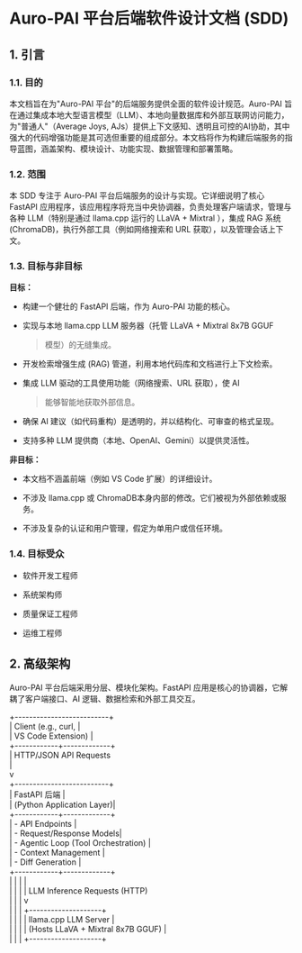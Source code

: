 **Auro-PAI 平台后端软件设计文档 (SDD)**
=======================================

**1. 引言**
-----------

### **1.1. 目的**

本文档旨在为"Auro-PAI 平台"的后端服务提供全面的软件设计规范。Auro-PAI
旨在通过集成本地大型语言模型（LLM）、本地向量数据库和外部互联网访问能力，为"普通人"（Average
Joys,
AJs）提供上下文感知、透明且可控的AI协助，其中强大的代码增强功能是其可选但重要的组成部分。本文档将作为构建后端服务的指导蓝图，涵盖架构、模块设计、功能实现、数据管理和部署策略。

### **1.2. 范围**

本 SDD 专注于 Auro-PAI 平台后端服务的设计与实现。它详细说明了核心
FastAPI
应用程序，该应用程序将充当中央协调器，负责处理客户端请求，管理与各种
LLM（特别是通过 llama.cpp 运行的 LLaVA + Mixtral ），集成 RAG 系统
(ChromaDB)，执行外部工具（例如网络搜索和 URL
获取），以及管理会话上下文。

### **1.3. 目标与非目标**

**目标：**

-   构建一个健壮的 FastAPI 后端，作为 Auro-PAI 功能的核心。

-   实现与本地 llama.cpp LLM 服务器（托管 LLaVA + Mixtral 8x7B GGUF
    > 模型）的无缝集成。

-   开发检索增强生成 (RAG) 管道，利用本地代码库和文档进行上下文检索。

-   集成 LLM 驱动的工具使用功能（网络搜索、URL 获取），使 AI
    > 能够智能地获取外部信息。

-   确保 AI 建议（如代码重构）是透明的，并以结构化、可审查的格式呈现。

-   支持多种 LLM 提供商（本地、OpenAI、Gemini）以提供灵活性。

**非目标：**

-   本文档不涵盖前端（例如 VS Code 扩展）的详细设计。

-   不涉及 llama.cpp 或 ChromaDB本身内部的修改。它们被视为外部依赖或服务。

-   不涉及复杂的认证和用户管理，假定为单用户或信任环境。

### **1.4. 目标受众**

-   软件开发工程师

-   系统架构师

-   质量保证工程师

-   运维工程师

**2. 高级架构**
---------------

Auro-PAI 平台后端采用分层、模块化架构。FastAPI
应用是核心的协调器，它解耦了客户端接口、AI
逻辑、数据检索和外部工具交互。

+\-\-\-\-\-\-\-\-\-\-\-\-\-\-\-\-\-\-\-\-\-\-\-\-\--+\
\| Client (e.g., curl, \|\
\| VS Code Extension) \|\
+\-\-\-\-\-\-\-\-\-\-\--+\-\-\-\-\-\-\-\-\-\-\-\--+\
\| HTTP/JSON API Requests\
\|\
v\
+\-\-\-\-\-\-\-\-\-\-\-\-\-\-\-\-\-\-\-\-\-\-\-\-\--+\
\| FastAPI 后端 \|\
\| (Python Application Layer)\|\
+\-\-\-\-\-\-\-\-\-\-\--+\-\-\-\-\-\-\-\-\-\-\-\--+\
\| - API Endpoints \|\
\| - Request/Response Models\|\
\| - Agentic Loop (Tool Orchestration) \|\
\| - Context Management \|\
\| - Diff Generation \|\
+\-\-\-\-\-\-\-\-\-\-\--+\-\-\-\-\-\-\-\-\-\-\-\--+\
\| \| \| \|\
\| \| \| \| LLM Inference Requests (HTTP)\
\| \| \| v\
\| \| \| +\-\-\-\-\-\-\-\-\-\-\-\-\-\-\-\-\-\-\--+\
\| \| \| \| llama.cpp LLM Server \|\
\| \| \| \| (Hosts LLaVA + Mixtral 8x7B GGUF) \|\
\| \| \| +\-\-\-\-\-\-\-\-\-\-\-\-\-\-\-\-\-\-\--+
